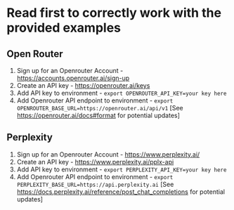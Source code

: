 # Read first to correctly work with the provided examples


## Open Router
1. Sign up for an Openrouter Account - https://accounts.openrouter.ai/sign-up
2. Create an API key - https://openrouter.ai/keys
3. Add API key to environment - `export OPENROUTER_API_KEY=your key here`
4. Add Openrouter API endpoint to environment - `export OPENROUTER_BASE_URL=https://openrouter.ai/api/v1` [See https://openrouter.ai/docs#format for potential updates]

## Perplexity
1. Sign up for an Openrouter Account - https://www.perplexity.ai/
2. Create an API key - https://www.perplexity.ai/pplx-api
3. Add API key to environment - `export PERPLEXITY_API_KEY=your key here`
4. Add Openrouter API endpoint to environment - `export PERPLEXITY_BASE_URL=https://api.perplexity.ai` [See https://docs.perplexity.ai/reference/post_chat_completions for potential updates]